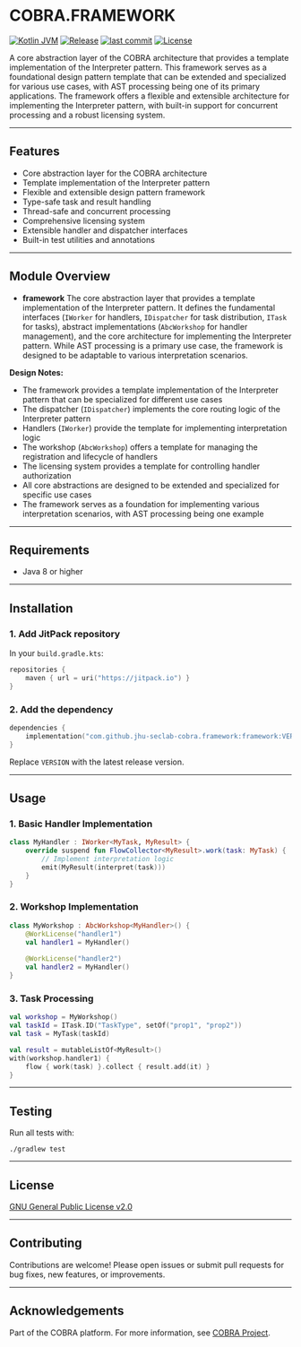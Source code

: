 # COBRA.FRAMEWORK 
[![Kotlin JVM](https://img.shields.io/badge/Kotlin%20JVM-1.8%2B-blue?logo=kotlin)](https://kotlinlang.org/) 
[![Release](https://img.shields.io/github/v/release/jhu-seclab-cobra/framework?include_prereleases)](https://github.com/jhu-seclab-cobra/framework/releases)
[![last commit](https://img.shields.io/github/last-commit/jhu-seclab-cobra/framework)](https://github.com/jhu-seclab-cobra/framework/commits/main)
[![License](https://img.shields.io/github/license/jhu-seclab-cobra/framework)](./LICENSE)

A core abstraction layer of the COBRA architecture that provides a template implementation of the Interpreter pattern. This framework serves as a foundational design pattern template that can be extended and specialized for various use cases, with AST processing being one of its primary applications. The framework offers a flexible and extensible architecture for implementing the Interpreter pattern, with built-in support for concurrent processing and a robust licensing system.

---

## Features

- Core abstraction layer for the COBRA architecture
- Template implementation of the Interpreter pattern
- Flexible and extensible design pattern framework
- Type-safe task and result handling
- Thread-safe and concurrent processing
- Comprehensive licensing system
- Extensible handler and dispatcher interfaces
- Built-in test utilities and annotations

---

## Module Overview

- **framework** The core abstraction layer that provides a template implementation of the Interpreter pattern. It defines the fundamental interfaces (`IWorker` for handlers, `IDispatcher` for task distribution, `ITask` for tasks), abstract implementations (`AbcWorkshop` for handler management), and the core architecture for implementing the Interpreter pattern. While AST processing is a primary use case, the framework is designed to be adaptable to various interpretation scenarios.

**Design Notes:**
- The framework provides a template implementation of the Interpreter pattern that can be specialized for different use cases
- The dispatcher (`IDispatcher`) implements the core routing logic of the Interpreter pattern
- Handlers (`IWorker`) provide the template for implementing interpretation logic
- The workshop (`AbcWorkshop`) offers a template for managing the registration and lifecycle of handlers
- The licensing system provides a template for controlling handler authorization
- All core abstractions are designed to be extended and specialized for specific use cases
- The framework serves as a foundation for implementing various interpretation scenarios, with AST processing being one example

---

## Requirements

- Java 8 or higher

---

## Installation

### 1. Add JitPack repository

In your `build.gradle.kts`:
```kotlin
repositories {
    maven { url = uri("https://jitpack.io") }
}
```

### 2. Add the dependency

```kotlin
dependencies {
    implementation("com.github.jhu-seclab-cobra.framework:framework:VERSION")
}
```

Replace `VERSION` with the latest release version.

---

## Usage

### 1. Basic Handler Implementation

```kotlin
class MyHandler : IWorker<MyTask, MyResult> {
    override suspend fun FlowCollector<MyResult>.work(task: MyTask) {
        // Implement interpretation logic
        emit(MyResult(interpret(task)))
    }
}
```

### 2. Workshop Implementation

```kotlin
class MyWorkshop : AbcWorkshop<MyHandler>() {
    @WorkLicense("handler1")
    val handler1 = MyHandler()
    
    @WorkLicense("handler2")
    val handler2 = MyHandler()
}
```

### 3. Task Processing

```kotlin
val workshop = MyWorkshop()
val taskId = ITask.ID("TaskType", setOf("prop1", "prop2"))
val task = MyTask(taskId)

val result = mutableListOf<MyResult>()
with(workshop.handler1) {
    flow { work(task) }.collect { result.add(it) }
}
```

---

## Testing

Run all tests with:
```shell
./gradlew test
```

---

## License

[GNU General Public License v2.0](./LICENSE)

---

## Contributing

Contributions are welcome! Please open issues or submit pull requests for bug fixes, new features, or improvements.

---

## Acknowledgements

Part of the COBRA platform. For more information, see [COBRA Project](https://github.com/jhu-seclab-cobra).
